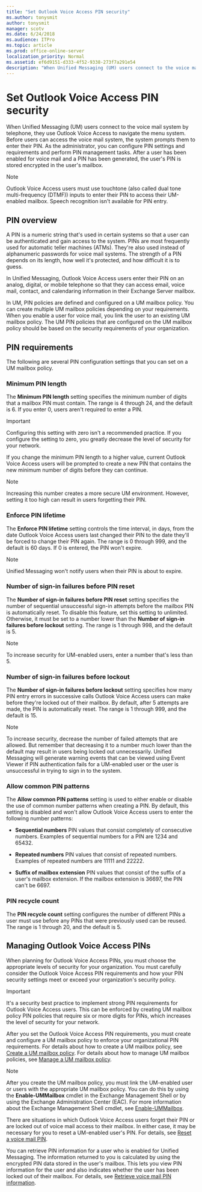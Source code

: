 ```yaml
---
title: "Set Outlook Voice Access PIN security"
ms.author: tonysmit
author: tonysmit
manager: scotv
ms.date: 6/24/2018
ms.audience: ITPro
ms.topic: article
ms.prod: office-online-server
localization_priority: Normal
ms.assetid: ef6d9151-d333-4f52-9338-273f7a291e54
description: "When Unified Messaging (UM) users connect to the voice mail system by telephone, they use Outlook Voice Access to navigate the menu system. Before users can access the voice mail system, the system prompts them to enter their PIN. As the administrator, you can configure PIN settings and requirements and perform PIN management tasks. After a user has been enabled for voice mail and a PIN has been generated, the user's PIN is stored encrypted in the user's mailbox."
---
```


# Set Outlook Voice Access PIN security

When Unified Messaging (UM) users connect to the voice mail system by telephone, they use Outlook Voice Access to navigate the menu system. Before users can access the voice mail system, the system prompts them to enter their PIN. As the administrator, you can configure PIN settings and requirements and perform PIN management tasks. After a user has been enabled for voice mail and a PIN has been generated, the user's PIN is stored encrypted in the user's mailbox. 
  
> [!NOTE]
> Outlook Voice Access users must use touchtone (also called dual tone multi-frequency (DTMF)) inputs to enter their PIN to access their UM-enabled mailbox. Speech recognition isn't available for PIN entry. 
  
## PIN overview
<a name="Overview"> </a>

A PIN is a numeric string that's used in certain systems so that a user can be authenticated and gain access to the system. PINs are most frequently used for automatic teller machines (ATMs). They're also used instead of alphanumeric passwords for voice mail systems. The strength of a PIN depends on its length, how well it's protected, and how difficult it is to guess. 
  
 In Unified Messaging, Outlook Voice Access users enter their PIN on an analog, digital, or mobile telephone so that they can access email, voice mail, contact, and calendaring information in their Exchange Server mailbox. 
  
In UM, PIN policies are defined and configured on a UM mailbox policy. You can create multiple UM mailbox policies depending on your requirements. When you enable a user for voice mail, you link the user to an existing UM mailbox policy. The UM PIN policies that are configured on the UM mailbox policy should be based on the security requirements of your organization.
  
## PIN requirements
<a name="Requirements"> </a>

The following are several PIN configuration settings that you can set on a UM mailbox policy.
  
### Minimum PIN length

The **Minimum PIN length** setting specifies the minimum number of digits that a mailbox PIN must contain. The range is 4 through 24, and the default is 6. If you enter 0, users aren't required to enter a PIN. 
  
> [!IMPORTANT]
> Configuring this setting with zero isn't a recommended practice. If you configure the setting to zero, you greatly decrease the level of security for your network. 
  
If you change the minimum PIN length to a higher value, current Outlook Voice Access users will be prompted to create a new PIN that contains the new minimum number of digits before they can continue.
  
> [!NOTE]
> Increasing this number creates a more secure UM environment. However, setting it too high can result in users forgetting their PIN. 
  
### Enforce PIN lifetime

The **Enforce PIN lifetime** setting controls the time interval, in days, from the date Outlook Voice Access users last changed their PIN to the date they'll be forced to change their PIN again. The range is 0 through 999, and the default is 60 days. If 0 is entered, the PIN won't expire. 
  
> [!NOTE]
> Unified Messaging won't notify users when their PIN is about to expire. 
  
### Number of sign-in failures before PIN reset

The **Number of sign-in failures before PIN reset** setting specifies the number of sequential unsuccessful sign-in attempts before the mailbox PIN is automatically reset. To disable this feature, set this setting to unlimited. Otherwise, it must be set to a number lower than the **Number of sign-in failures before lockout** setting. The range is 1 through 998, and the default is 5. 
  
> [!NOTE]
> To increase security for UM-enabled users, enter a number that's less than 5. 
  
### Number of sign-in failures before lockout

The **Number of sign-in failures before lockout** setting specifies how many PIN entry errors in successive calls Outlook Voice Access users can make before they're locked out of their mailbox. By default, after 5 attempts are made, the PIN is automatically reset. The range is 1 through 999, and the default is 15. 
  
> [!NOTE]
> To increase security, decrease the number of failed attempts that are allowed. But remember that decreasing it to a number much lower than the default may result in users being locked out unnecessarily. Unified Messaging will generate warning events that can be viewed using Event Viewer if PIN authentication fails for a UM-enabled user or the user is unsuccessful in trying to sign in to the system. 
  
### Allow common PIN patterns

The **Allow common PIN patterns** setting is used to either enable or disable the use of common number patterns when creating a PIN. By default, this setting is disabled and won't allow Outlook Voice Access users to enter the following number patterns: 
  
- **Sequential numbers** PIN values that consist completely of consecutive numbers. Examples of sequential numbers for a PIN are 1234 and 65432. 
    
- **Repeated numbers** PIN values that consist of repeated numbers. Examples of repeated numbers are 11111 and 22222. 
    
- **Suffix of mailbox extension** PIN values that consist of the suffix of a user's mailbox extension. If the mailbox extension is 36697, the PIN can't be 6697. 
    
### PIN recycle count

The **PIN recycle count** setting configures the number of different PINs a user must use before any PINs that were previously used can be reused. The range is 1 through 20, and the default is 5. 
  
## Managing Outlook Voice Access PINs
<a name="Managing"> </a>

When planning for Outlook Voice Access PINs, you must choose the appropriate levels of security for your organization. You must carefully consider the Outlook Voice Access PIN requirements and how your PIN security settings meet or exceed your organization's security policy.
  
> [!IMPORTANT]
> It's a security best practice to implement strong PIN requirements for Outlook Voice Access users. This can be enforced by creating UM mailbox policy PIN policies that require six or more digits for PINs, which increases the level of security for your network. 
  
After you set the Outlook Voice Access PIN requirements, you must create and configure a UM mailbox policy to enforce your organizational PIN requirements. For details about how to create a UM mailbox policy, see [Create a UM mailbox policy](../../voice-mail-unified-messaging/set-up-voice-mail/create-um-mailbox-policy.md). For details about how to manage UM mailbox policies, see [Manage a UM mailbox policy](../../voice-mail-unified-messaging/set-up-voice-mail/manage-um-mailbox-policy.md).
  
> [!NOTE]
> After you create the UM mailbox policy, you must link the UM-enabled user or users with the appropriate UM mailbox policy. You can do this by using the **Enable-UMMailbox** cmdlet in the Exchange Management Shell or by using the Exchange Administration Center (EAC). For more information about the Exchange Management Shell cmdlet, see [Enable-UMMailbox](http://technet.microsoft.com/library/5391a63c-ca60-498c-8358-5f0667140738.aspx). 
  
There are situations in which Outlook Voice Access users forget their PIN or are locked out of voice mail access to their mailbox. In either case, it may be necessary for you to reset a UM-enabled user's PIN. For details, see [Reset a voice mail PIN](reset-a-voice-mail-pin.md).
  
You can retrieve PIN information for a user who is enabled for Unified Messaging. The information returned to you is calculated by using the encrypted PIN data stored in the user's mailbox. This lets you view PIN information for the user and also indicates whether the user has been locked out of their mailbox. For details, see [Retrieve voice mail PIN information](retrieve-voice-mail-pin-information.md).
  

